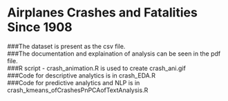 # Airplanes Crashes and Fatalities Since 1908

###The dataset is present as the csv file.  
###The documentation and explaination of analysis can be seen in the pdf file.  
###R script - crash_animation.R is used to create crash_ani.gif  
###Code for descriptive analytics is in crash_EDA.R  
###Code for predictive analytics and NLP is in crash_kmeans_ofCrashesPnPCAofTextAnalysis.R  